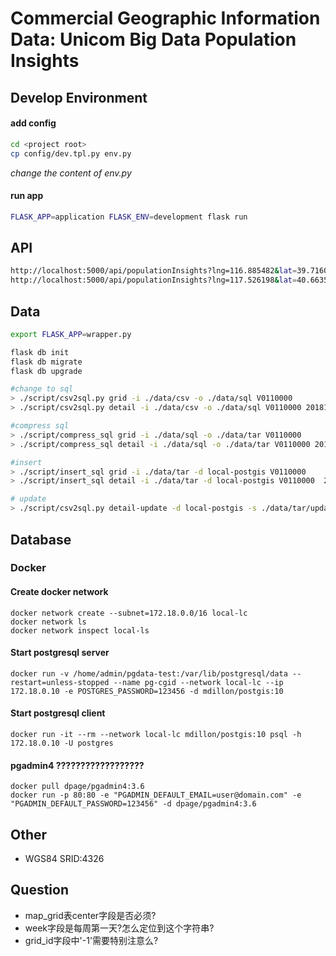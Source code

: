 # Commercial Geographic Information Data: Unicom Big Data Population Insights

## Develop Environment
#### add config

```bash
cd <project root>
cp config/dev.tpl.py env.py 
```
_change the content of env.py_

#### run app
```bash
FLASK_APP=application FLASK_ENV=development flask run
```

## API
```bash
http://localhost:5000/api/populationInsights?lng=116.885482&lat=39.716071116&week=20180903
http://localhost:5000/api/populationInsights?lng=117.526198&lat=40.663529&week=20180903
```

## Data
```bash
export FLASK_APP=wrapper.py

flask db init
flask db migrate
flask db upgrade

#change to sql
> ./script/csv2sql.py grid -i ./data/csv -o ./data/sql V0110000
> ./script/csv2sql.py detail -i ./data/csv -o ./data/sql V0110000 20181029 20181105 20181112 20181119 20181126

#compress sql
> ./script/compress_sql grid -i ./data/sql -o ./data/tar V0110000
> ./script/compress_sql detail -i ./data/sql -o ./data/tar V0110000 20181029 20181105 20181112 20181119 20181126

#insert
> ./script/insert_sql grid -i ./data/tar -d local-postgis V0110000
> ./script/insert_sql detail -i ./data/tar -d local-postgis V0110000  20181029 20181105 20181112 20181119 20181126

# update
> ./script/csv2sql.py detail-update -d local-postgis -s ./data/tar/update/update1.sql.gz

```


## Database
### Docker

#### Create docker network
``` shell
docker network create --subnet=172.18.0.0/16 local-lc
docker network ls
docker network inspect local-ls
```
#### Start postgresql server
``` shell
docker run -v /home/admin/pgdata-test:/var/lib/postgresql/data --restart=unless-stopped --name pg-cgid --network local-lc --ip 172.18.0.10 -e POSTGRES_PASSWORD=123456 -d mdillon/postgis:10
```
#### Start postgresql client
``` shell
docker run -it --rm --network local-lc mdillon/postgis:10 psql -h 172.18.0.10 -U postgres
```
#### pgadmin4 ??????????????????

``` shell
docker pull dpage/pgadmin4:3.6
docker run -p 80:80 -e "PGADMIN_DEFAULT_EMAIL=user@domain.com" -e "PGADMIN_DEFAULT_PASSWORD=123456" -d dpage/pgadmin4:3.6
```


## Other
+ WGS84 SRID:4326

## Question
+ map_grid表center字段是否必须?
+ week字段是每周第一天?怎么定位到这个字符串?
+ grid_id字段中'-1'需要特别注意么?